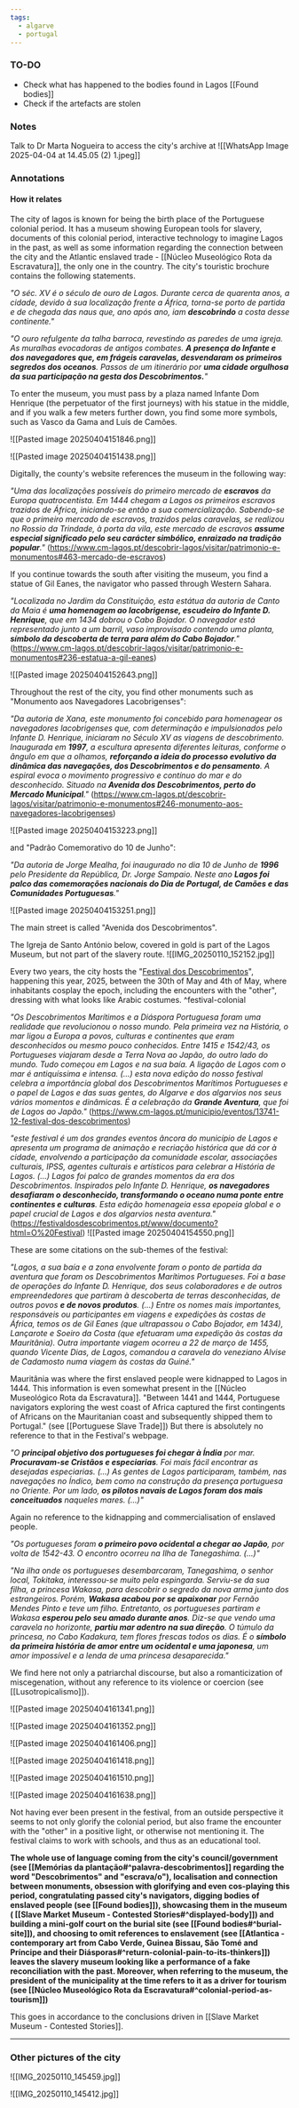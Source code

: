 ```yaml
---
tags:
  - algarve
  - portugal
---
```

### TO-DO
- Check what has happened to the bodies found in Lagos [[Found bodies]]
- Check if the artefacts are stolen
### Notes

Talk to Dr Marta Nogueira to access the city's archive at
![[WhatsApp Image 2025-04-04 at 14.45.05 (2) 1.jpeg]]

### Annotations

#### How it relates

The city of lagos is known for being the birth place of the Portuguese colonial period. It has a museum showing European tools for slavery, documents of this colonial period, interactive technology to imagine Lagos in the past, as well as some information regarding the connection between the city and the Atlantic enslaved trade - [[Núcleo Museológico Rota da Escravatura]], the only one in the country. The city's touristic brochure contains the following statements.

*"O séc. XV é o século de ouro de Lagos. Durante cerca de quarenta anos, a cidade, devido à sua localização frente a África, torna-se porto de partida e de chegada das naus que, ano após ano, iam **descobrindo** a costa desse continente."*

*"O ouro refulgente da talha barroca, revestindo as paredes de uma igreja. As muralhas evocadoras de antigos combates. **A presença do Infante e dos navegadores que, em frágeis caravelas, desvendaram os primeiros segredos dos oceanos**. Passos de um itinerário por **uma cidade orgulhosa da sua participação na gesta dos Descobrimentos.**"*

To enter the museum, you must pass by a plaza named Infante Dom Henrique (the perpetuator of the first journeys) with his statue in the middle, and if you walk a few meters further down, you find some more symbols, such as Vasco da Gama and Luís de Camões.

![[Pasted image 20250404151846.png]]

![[Pasted image 20250404151438.png]]

Digitally, the county's website references the museum in the following way:

*"Uma das localizações possíveis do primeiro mercado de **escravos** da Europa quatrocentista. Em 1444 chegam a Lagos os primeiros escravos trazidos de África, iniciando-se então a sua comercialização.
Sabendo-se que o primeiro mercado de escravos, trazidos pelas caravelas, se realizou no Rossio da Trindade, à porta da vila, este mercado de escravos **assume especial significado pelo seu carácter simbólico, enraizado na tradição popular**."*
(https://www.cm-lagos.pt/descobrir-lagos/visitar/patrimonio-e-monumentos#463-mercado-de-escravos)

If you continue towards the south after visiting the museum, you find a statue of Gil Eanes, the navigator who passed through Western Sahara.

*"Localizada no Jardim da Constituição, esta estátua da autoria de Canto da Maia é **uma homenagem ao lacobrigense, escudeiro do Infante D. Henrique**, que em 1434 dobrou o Cabo Bojador.
O navegador está representado junto a um barril, vaso improvisado contendo uma planta, **símbolo da descoberta de terra para além do Cabo Bojador**."*
(https://www.cm-lagos.pt/descobrir-lagos/visitar/patrimonio-e-monumentos#236-estatua-a-gil-eanes)

![[Pasted image 20250404152643.png]]

Throughout the rest of the city, you find other monuments such as "Monumento aos Navegadores Lacobrigenses":

*"Da autoria de Xana, este monumento foi concebido para homenagear os navegadores lacobrigenses que, com determinação e impulsionados pelo Infante D. Henrique, iniciaram no Século XV as viagens de descobrimento.
Inaugurada em **1997**, a escultura apresenta diferentes leituras, conforme o ângulo em que a olhamos, **reforçando a ideia do processo evolutivo da dinâmica das navegações, dos Descobrimentos e do pensamento**. A espiral evoca o movimento progressivo e contínuo do mar e do desconhecido.
Situado na **Avenida dos Descobrimentos, perto do Mercado Municipal**."*
(https://www.cm-lagos.pt/descobrir-lagos/visitar/patrimonio-e-monumentos#246-monumento-aos-navegadores-lacobrigenses)

![[Pasted image 20250404153223.png]]

and "Padrão Comemorativo do 10 de Junho":

*"Da autoria de Jorge Mealha, foi inaugurado no dia 10 de Junho de **1996** pelo Presidente da República, Dr. Jorge Sampaio. Neste ano **Lagos foi palco das comemorações nacionais do Dia de Portugal, de Camões e das Comunidades Portuguesas**."*

![[Pasted image 20250404153251.png]]

The main street is called "Avenida dos Descobrimentos".

The Igreja de Santo António below, covered in gold is part of the Lagos Museum, but not part of the slavery route.
 ![[IMG_20250110_152152.jpg]]
 
Every two years, the city hosts the "[Festival dos Descobrimentos](https://festivaldosdescobrimentos.pt/www/)", happening this year, 2025, between the 30th of May and 4th of May, where inhabitants cosplay the epoch, including the encounters with the "other", dressing with what looks like Arabic costumes. ^festival-colonial

*"Os Descobrimentos Marítimos e a Diáspora Portuguesa foram uma realidade que revolucionou o nosso mundo. Pela primeira vez na História, o mar ligou a Europa a povos, culturas e continentes que eram desconhecidos ou mesmo pouco conhecidos. Entre 1415 e 1542/43, os Portugueses viajaram desde a Terra Nova ao Japão, do outro lado do mundo. Tudo começou em Lagos e na sua baía. A ligação de Lagos com o mar é antiquíssima e intensa. (...) esta nova edição do nosso festival celebra a importância global dos Descobrimentos Marítimos Portugueses e o papel de Lagos e das suas gentes, do Algarve e dos algarvios nos seus vários momentos e dinâmicas. É a celebração da **Grande Aventura**, que foi de Lagos ao Japão."*
(https://www.cm-lagos.pt/municipio/eventos/13741-12-festival-dos-descobrimentos)

*"este festival é um dos grandes eventos âncora do município de Lagos e apresenta um programa de animação e recriação histórica que dá cor à cidade, envolvendo a participação da comunidade escolar, associações culturais, IPSS, agentes culturais e artísticos para celebrar a História de Lagos. (...)
Lagos foi palco de grandes momentos da era dos Descobrimentos. Inspirados pelo Infante D. Henrique, **os navegadores desafiaram o desconhecido, transformando o oceano numa ponte entre continentes e culturas**. Esta edição homenageia essa epopeia global e o papel crucial de Lagos e dos algarvios nesta aventura."*
(https://festivaldosdescobrimentos.pt/www/documento?html=O%20Festival)
 ![[Pasted image 20250404154550.png]]
 
These are some citations on the sub-themes of the festival:

*"Lagos, a sua baía e a zona envolvente foram o ponto de partida da aventura que foram os Descobrimentos Marítimos Portugueses. Foi a base de operações do Infante D. Henrique, dos seus colaboradores e de outros empreendedores que partiram à descoberta de terras desconhecidas, de outros povos **e de novos produtos**. (...) Entre os nomes mais importantes, responsáveis ou participantes em viagens e expedições às costas de África, temos os de Gil Eanes (que ultrapassou o Cabo Bojador, em 1434), Lançarote e Soeiro da Costa (que efetuaram uma expedição às costas da Mauritânia). Outra importante viagem ocorreu a 22 de março de 1455, quando Vicente Dias, de Lagos, comandou a caravela do veneziano Alvise de Cadamosto numa viagem às costas da Guiné."*

Mauritânia was where the first enslaved people were kidnapped to Lagos in 1444. This information is even somewhat present in the [[Núcleo Museológico Rota da Escravatura]]. "Between 1441 and 1444, Portuguese navigators exploring the west coast of Africa captured the first contingents of Africans on the Mauritanian coast and subsequently shipped them to Portugal." (see [[Portuguese Slave Trade]]) But there is absolutely no reference to that in the Festival's webpage.

*"O **principal objetivo dos portugueses foi chegar à Índia** por mar. **Procuravam-se Cristãos e especiarias**. Foi mais fácil encontrar as desejadas especiarias. (...) As gentes de Lagos participaram, também, nas navegações no Índico, bem como na construção da presença portuguesa no Oriente. Por um lado, **os pilotos navais de Lagos foram dos mais conceituados** naqueles mares. (...)"*

Again no reference to the kidnapping and commercialisation of enslaved people.

*"Os portugueses foram **o primeiro povo ocidental a chegar ao Japão**, por volta de 1542-43. O encontro ocorreu na Ilha de Tanegashima. (...)"*

*"Na ilha onde os portugueses desembarcaram, Tanegashima, o senhor local, Tokitaka, interessou-se muito pela espingarda. Serviu-se da sua filha, a princesa Wakasa, para descobrir o segredo da nova arma junto dos estrangeiros. Porém, **Wakasa acabou por se apaixonar** por Fernão Mendes Pinto e teve um filho. Entretanto, os portugueses partiram e Wakasa **esperou pelo seu amado durante anos**. Diz-se que vendo uma caravela no horizonte, **partiu mar adentro na sua direção**. O túmulo da princesa, no Cabo Kadakura, tem flores frescas todos os dias. É o **símbolo da primeira história de amor entre um ocidental e uma japonesa**, um amor impossível e a lenda de uma princesa desaparecida."*

We find here not only a patriarchal discourse, but also a romanticization of miscegenation, without any reference to its violence or coercion (see [[Lusotropicalismo]]). 

![[Pasted image 20250404161341.png]]

![[Pasted image 20250404161352.png]]

![[Pasted image 20250404161406.png]]

![[Pasted image 20250404161418.png]]

![[Pasted image 20250404161510.png]]

![[Pasted image 20250404161638.png]]

 Not having ever been present in the festival, from an outside perspective it seems to not only glorify the colonial period, but also frame the encounter with the "other" in a positive light, or otherwise not mentioning it. The festival claims to work with schools, and thus as an educational tool.
 
 **The whole use of language coming from the city's council/government (see [[Memórias da plantação#^palavra-descobrimentos]] regarding the word "Descobrimentos" and "escrava/o"), localisation and connection between monuments, obsession with glorifying and even cos-playing this period, congratulating passed city's navigators, digging bodies of enslaved people (see [[Found bodies]]), showcasing them in the museum ( [[Slave Market Museum - Contested Stories#^displayed-body]]) and building a mini-golf court on the burial site (see [[Found bodies#^burial-site]]), and choosing to omit references to enslavement (see [[Atlantica - contemporary art from Cabo Verde, Guinea Bissau, São Tomé and Príncipe and their Diásporas#^return-colonial-pain-to-its-thinkers]])  leaves the slavery museum looking like a performance of a fake reconciliation with the past. Moreover, when referring to the museum, the president of the municipality at the time refers to it as a driver for tourism (see [[Núcleo Museológico Rota da Escravatura#^colonial-period-as-tourism]])** 

This goes in accordance to the conclusions driven in [[Slave Market Museum - Contested Stories]].

--- 

### Other pictures of the city

![[IMG_20250110_145459.jpg]]

![[IMG_20250110_145412.jpg]]